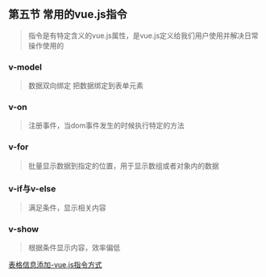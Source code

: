 ## 第五节 常用的vue.js指令
>指令是有特定含义的vue.js属性，是vue.js定义给我们用户使用并解决日常操作使用的

### v-model
> 数据双向绑定 把数据绑定到表单元素

### v-on
> 注册事件，当dom事件发生的时候执行特定的方法

### v-for
> 批量显示数据到指定的位置，用于显示数组或者对象内的数据

### v-if与v-else
> 满足条件，显示相关内容

### v-show
> 根据条件显示内容，效率偏低

[表格信息添加-vue.js指令方式](./5-table-1.html)

